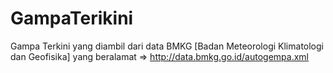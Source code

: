 # GampaTerikini

Gampa Terkini yang diambil dari data BMKG [Badan Meteorologi Klimatologi dan Geofisika] yang beralamat => http://data.bmkg.go.id/autogempa.xml

